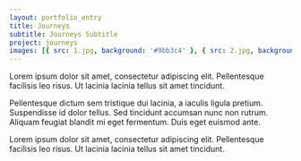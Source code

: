 ```yaml
---
layout: portfolio_entry
title: Journeys
subtitle: Journeys Subtitle
project: journeys
images: [{ src: 1.jpg, background: '#9bb3c4' }, { src: 2.jpg, background: '#9bb3c4' }, { src: image2.png, background: '#9bb3c4' }]
---
```

Lorem ipsum dolor sit amet, consectetur adipiscing elit. Pellentesque facilisis leo risus. Ut lacinia lacinia tellus sit amet tincidunt.

Pellentesque dictum sem tristique dui lacinia, a iaculis ligula pretium. Suspendisse id dolor tellus. Sed tincidunt accumsan nunc non rutrum. Aliquam feugiat blandit mi eget fermentum. Duis eget euismod ante.

Lorem ipsum dolor sit amet, consectetur adipiscing elit. Pellentesque facilisis leo risus. Ut lacinia lacinia tellus sit amet tincidunt.
